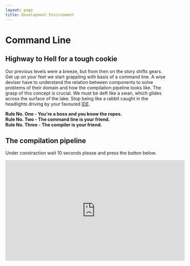 ```yaml
---
layout: page
title: Development Environment
---
```


# Command Line

## Highway to Hell for a tough cookie

Our previous levels were a breeze, but from then on the story shifts gears. Get up on your feet we start grappling with basis of a command line. A wise deviser have to understand the relation between components to solve problems of their domain and how the compilation pipeline looks like. The grasp of this concept is crucial. We must be deft like a swan, which glides across the surface of the lake. Stop being like a rabbit caught in the headlights driving by your favoured [IDE](https://en.wikipedia.org/wiki/Integrated_development_environment).  

**Rule No. One - You're a boss and you know the ropes.**  
**Rule No. Two - The command line is your friend.**  
**Rule No. Three - The compiler is your friend.**  

## The compilation pipeline


Under constraction  wait 10 seconds please and press the button below.

<iframe width="560" height="315" src="https://www.youtube.com/embed/l482T0yNkeo" frameborder="0" allow="autoplay; encrypted-media" allowfullscreen></iframe>
